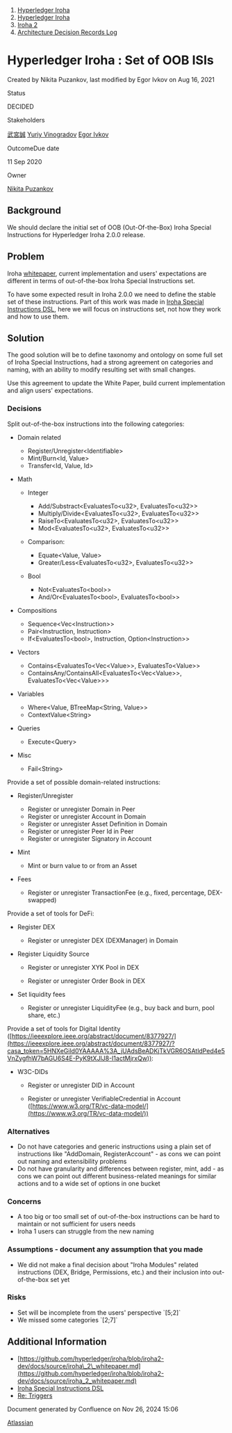 1. [Hyperledger Iroha](index.html)
2. [Hyperledger Iroha](Hyperledger-Iroha_20873224.html)
3. [Iroha 2](Iroha-2_21012047.html)
4. [Architecture Decision Records Log](Architecture-Decision-Records-Log_21016003.html)

# Hyperledger Iroha : Set of OOB ISIs

Created by Nikita Puzankov, last modified by Egor Ivkov on Aug 16, 2021

Status

DECIDED

Stakeholders

[武宮誠](https://lf-hyperledger.atlassian.net/wiki/people/557058:12c320e6-5d17-404f-b20e-bfa5721ae960?ref=confluence) [Yuriy Vinogradov](https://lf-hyperledger.atlassian.net/wiki/people/557058:0b85dbf9-2cc9-4bee-a3a0-2815e5bb51eb?ref=confluence) [Egor Ivkov](https://lf-hyperledger.atlassian.net/wiki/people/5dd9631c1cf3c20ef5ff9f0f?ref=confluence) 

OutcomeDue date

11 Sep 2020

Owner

[Nikita Puzankov](https://lf-hyperledger.atlassian.net/wiki/people/5df113768998970e5b434e0a?ref=confluence) 

## Background

We should declare the initial set of OOB (Out-Of-the-Box) Iroha Special Instructions for Hyperledger Iroha 2.0.0 release.

## Problem

Iroha [whitepaper](https://github.com/hyperledger/iroha/blob/iroha2-dev/docs/source/iroha_2_whitepaper.md), current implementation and users' expectations are different in terms of out-of-the-box Iroha Special Instructions set.

To have some expected result in Iroha 2.0.0 we need to define the stable set of these instructions. Part of this work was made in [Iroha Special Instructions DSL](Iroha-Special-Instructions-DSL_21012073.html), here we will focus on instructions set, not how they work and how to use them.

## Solution

The good solution will be to define taxonomy and ontology on some full set of Iroha Special Instructions, had a strong agreement on categories and naming, with an ability to modify resulting set with small changes.

Use this agreement to update the White Paper, build current implementation and align users' expectations. 

### Decisions

Split out-of-the-box instructions into the following categories:

- Domain related
  
  - Register/Unregister&lt;Identifiable&gt;
  - Mint/Burn&lt;Id, Value&gt;
  - Transfer&lt;Id, Value, Id&gt;
- Math
  
  - Integer
    
    - Add/Substract&lt;EvaluatesTo&lt;u32&gt;, EvaluatesTo&lt;u32&gt;&gt;
    - Multiply/Divide&lt;EvaluatesTo&lt;u32&gt;, EvaluatesTo&lt;u32&gt;&gt;
    - RaiseTo&lt;EvaluatesTo&lt;u32&gt;, EvaluatesTo&lt;u32&gt;&gt;
    - Mod&lt;EvaluatesTo&lt;u32&gt;, EvaluatesTo&lt;u32&gt;&gt;
  - Comparison:
    
    - Equate&lt;Value, Value&gt;
    - Greater/Less&lt;EvaluatesTo&lt;u32&gt;, EvaluatesTo&lt;u32&gt;&gt;
  - Bool
    
    - Not&lt;EvaluatesTo&lt;bool&gt;&gt;
    - And/Or&lt;EvaluatesTo&lt;bool&gt;, EvaluatesTo&lt;bool&gt;&gt;
- Compositions
  
  - Sequence&lt;Vec&lt;Instruction&gt;&gt;
  - Pair&lt;Instruction, Instruction&gt;
  - If&lt;EvaluatesTo&lt;bool&gt;, Instruction, Option&lt;Instruction&gt;&gt;
- Vectors
  
  - Contains&lt;EvaluatesTo&lt;Vec&lt;Value&gt;&gt;, EvaluatesTo&lt;Value&gt;&gt;
  - ContainsAny/ContainsAll&lt;EvaluatesTo&lt;Vec&lt;Value&gt;&gt;, EvaluatesTo&lt;Vec&lt;Value&gt;&gt;&gt;
- Variables
  
  - Where&lt;Value, BTreeMap&lt;String, Value&gt;&gt;
  - ContextValue&lt;String&gt;
- Queries
  
  - Execute&lt;Query&gt;
- Misc
  
  - Fail&lt;String&gt;

Provide a set of possible domain-related instructions:

- Register/Unregister
  
  - Register or unregister Domain in Peer
  - Register or unregister Account in Domain
  - Register or unregister Asset Definition in Domain
  - Register or unregister Peer Id in Peer
  - Register or unregister Signatory in Account
- Mint
  
  - Mint or burn value to or from an Asset
- Fees
  
  - Register or unregister TransactionFee (e.g., fixed, percentage, DEX-swapped)

Provide a set of tools for DeFi:

- Register DEX
  
  - Register or unregister DEX (DEXManager) in Domain
- Register Liquidity Source
  
  - Register or unregister XYK Pool in DEX
    
  - Register or unregister Order Book in DEX
- Set liquidity fees
  
  - Register or unregister LiquidityFee (e.g., buy back and burn, pool share, etc.)

Provide a set of tools for Digital Identity ([https://ieeexplore.ieee.org/abstract/document/8377927/](https://ieeexplore.ieee.org/abstract/document/8377927/?casa_token=5HNXeGild0YAAAAA%3A_jUAdsBeADKjTkVGR6OSAtldPed4e5VnZygfhW7bAGU6S4E-PyK9tXJlJ8-I1actMjrxQw)):

- W3C-DIDs
  
  - Register or unregister DID in Account
    
  - Register or unregister VerifiableCredential in Account ([https://www.w3.org/TR/vc-data-model/](https://www.w3.org/TR/vc-data-model/))

### Alternatives

- Do not have categories and generic instructions using a plain set of instructions like "AddDomain, RegisterAccount" - as cons we can point out naming and extensibility problems
- Do not have granularity and differences between register, mint, add - as cons we can point out different business-related meanings for similar actions and to a wide set of options in one bucket

### Concerns

- A too big or too small set of out-of-the-box instructions can be hard to maintain or not sufficient for users needs
- Iroha 1 users can struggle from the new naming

### Assumptions - document any assumption that you made

- We did not make a final decision about "Iroha Modules" related instructions (DEX, Bridge, Permissions, etc.) and their inclusion into out-of-the-box set yet

### Risks

- Set will be incomplete from the users' perspective \`\[5;2]\`
- We missed some categories \`\[2;7]\`

## Additional Information

- [https://github.com/hyperledger/iroha/blob/iroha2-dev/docs/source/iroha\_2\_whitepaper.md](https://github.com/hyperledger/iroha/blob/iroha2-dev/docs/source/iroha_2_whitepaper.md)
- [Iroha Special Instructions DSL](Iroha-Special-Instructions-DSL_21012073.html)
- [Re: Triggers](https://lf-hyperledger.atlassian.net/wiki/display/iroha/Triggers?focusedCommentId=21017018)

Document generated by Confluence on Nov 26, 2024 15:06

[Atlassian](http://www.atlassian.com/)
